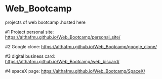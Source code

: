 # Web_Bootcamp
projects of web bootcamp .hosted here

#1 Project personal site:
https://althafmu.github.io/Web_Bootcamp/personal_site/

#2 Google clone:
https://althafmu.github.io/Web_Bootcamp/google_clone/

#3 digital business card:
https://althafmu.github.io/Web_Bootcamp/web_biscard/

#4 spaceX page:
https://althafmu.github.io/Web_Bootcamp/SpaceX/
